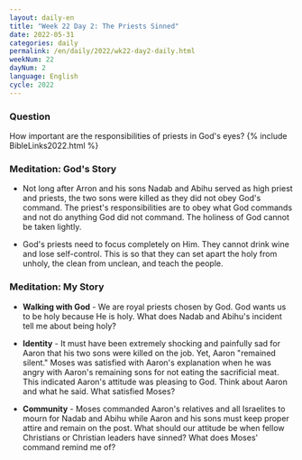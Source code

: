 ```yaml
---
layout: daily-en
title: "Week 22 Day 2: The Priests Sinned"
date: 2022-05-31
categories: daily
permalink: /en/daily/2022/wk22-day2-daily.html
weekNum: 22
dayNum: 2
language: English
cycle: 2022
---
```

### Question     
How important are the responsibilities of priests in God's eyes?
{% include BibleLinks2022.html %} 

### Meditation: God's Story   
+ Not long after Arron and his sons Nadab and Abihu served as high priest and priests, the two sons were killed as they did not obey God's command. The priest's responsibilities are to obey what God commands and not do anything God did not command. The holiness of God cannot be taken lightly. 

+ God's priests need to focus completely on Him. They cannot drink wine and lose self-control. This is so that they can set apart the holy from unholy, the clean from unclean, and teach the people. 

### Meditation: My Story   
+ **Walking with God** - We are royal priests chosen by God. God wants us to be holy because He is holy. What does Nadab and Abihu's incident tell me about being holy? 

+ **Identity** - It must have been extremely shocking and painfully sad for Aaron that his two sons were killed on the job. Yet, Aaron "remained silent." Moses was satisfied with Aaron's explanation when he was angry with Aaron's remaining sons for not eating the sacrificial meat. This indicated Aaron's attitude was pleasing to God. Think about Aaron and what he said. What satisfied Moses? 

+ **Community** - Moses commanded Aaron's relatives and all Israelites to mourn for Nadab and Abihu while Aaron and his sons must keep proper attire and remain on the post. What should our attitude be when fellow Christians or Christian leaders have sinned? What does Moses' command remind me of? 
